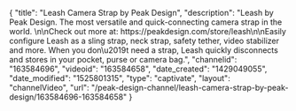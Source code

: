 {
    "title": "Leash Camera Strap by Peak Design",
    "description": "Leash by Peak Design. The most versatile and quick-connecting camera strap in the world.  \n\nCheck out more at: https:\/\/peakdesign.com\/store\/leash\n\nEasily configure Leash as a sling strap, neck strap, safety tether, video stabilizer and more. When you don\u2019t need a strap, Leash quickly disconnects and stores in your pocket, purse or camera bag.",
    "channelid": "163584696",
    "videoid": "163584658",
    "date_created": "1429049055",
    "date_modified": "1525801315",
    "type": "captivate",
    "layout": "channelVideo",
    "url": "\/peak-design-channel\/leash-camera-strap-by-peak-design\/163584696-163584658"
}